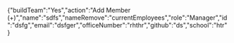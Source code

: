 {"buildTeam":"Yes","action":"Add Member (+)","name":"sdfs","nameRemove":"currentEmployees","role":"Manager","id":"dsfg","email":"dsfger","officeNumber":"rhthr","github":"ds","school":"htr"}